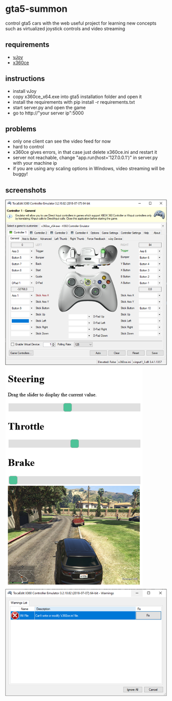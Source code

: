 # gta5-summon
control gta5 cars with the web
useful project for learning new concepts such as virtualized joystick controls and video streaming
## requirements
* [vJoy](https://sourceforge.net/projects/vjoystick/)
* [x360ce](https://www.x360ce.com/files/x360ce_x64.zip)


## instructions
* install vJoy
* copy x360ce_x64.exe into gta5 installation folder and open it
* install the requirements with pip install -r requirements.txt 
* start server.py and open the game
* go to http://"your server ip":5000
  
## problems
* only one client can see the video feed for now
* hard to control
* x360ce gives errors, in that case just delete x360ce.ini and restart it
* server not reachable, change "app.run(host='127.0.0.1')" in server.py with your machine ip
* if you are using any scaling options in Windows, video streaming will be buggy!
 
## screenshots
![Screenshot](https://github.com/giuliofurlan/gta5-summon/blob/main/screenshots/screen1.PNG)
![Screenshot](https://github.com/giuliofurlan/gta5-summon/blob/main/screenshots/screen2.PNG)
![Screenshot](https://github.com/giuliofurlan/gta5-summon/blob/main/screenshots/screen3.PNG)
